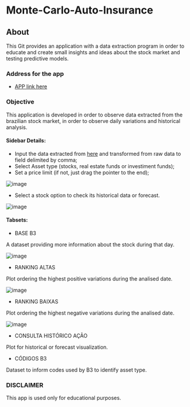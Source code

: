 # Monte-Carlo-Auto-Insurance

## About

This Git provides an application with a data extraction program in order to educate and create small insights and ideas about the stock market and testing predictive models.

### Address for the app

* [APP link here](https://seagullskf.shinyapps.io/BOLSA_ANALYTICS/)

### Objective

This application is developed in order to observe data extracted from the brazilian stock market, in order to observe daily variations and historical analysis.

#### Sidebar Details:
* Input the data extracted from [here](https://www.b3.com.br/pt_br/market-data-e-indices/servicos-de-dados/market-data/historico/mercado-a-vista/cotacoes-historicas/) and transformed from raw data to field delimited by comma;
* Select Asset type (stocks, real estate funds or investiment funds);
* Set a price limit (if not, just drag the pointer to the end);

![image](https://user-images.githubusercontent.com/120825682/216088663-8fbceaa1-dc84-4899-b4ed-a868b2aa8e6e.png)

* Select a stock option to check its historical data or forecast.

![image](https://user-images.githubusercontent.com/120825682/216089314-d6874947-0331-40fd-8e41-a8854f6064b1.png)


#### Tabsets:
* BASE B3

A dataset providing more information about the stock during that day.

![image](https://user-images.githubusercontent.com/120825682/216089439-5ea83e0f-60ff-46e6-84f1-961168e9936f.png)

* RANKING ALTAS

Plot ordering the highest positive variations during the analised date.

![image](https://user-images.githubusercontent.com/120825682/216089494-6f241e04-0e7e-4557-ac2a-4d92d091ae33.png)

* RANKING BAIXAS

Plot ordering the highest negative variations during the analised date.

![image](https://user-images.githubusercontent.com/120825682/216089536-5dae54dc-f3ae-4c48-9893-9a450b82777c.png)

* CONSULTA HISTÓRICO AÇÃO

Plot for historical or forecast visualization.

* CÓDIGOS B3

Dataset to inform codes used by B3 to identify asset type.

### DISCLAIMER

This app is used only for educational purposes.

